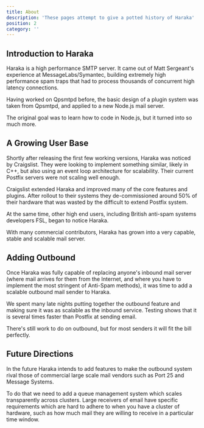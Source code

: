 ```yaml
---
title: About
description: 'These pages attempt to give a potted history of Haraka'
position: 2
category: ''
---
```


## Introduction to Haraka

Haraka is a high performance SMTP server. It came out of Matt Sergeant's experience at MessageLabs/Symantec, building extremely high performance spam traps that had to process thousands of concurrent high latency connections.

Having worked on Qpsmtpd before, the basic design of a plugin system was taken from Qpsmtpd, and applied to a new Node.js mail server.

The original goal was to learn how to code in Node.js, but it turned into so much more.

## A Growing User Base

Shortly after releasing the first few working versions, Haraka was noticed by Craigslist. They were looking to implement something similar, likely in C++, but also using an event loop architecture for scalability. Their current Postfix servers were not scaling well enough.

Craigslist extended Haraka and improved many of the core features and plugins. After rollout to their systems they de-commissioned around 50% of their hardware that was wasted by the difficult to extend Postfix system.

At the same time, other high end users, including British anti-spam systems developers FSL, began to notice Haraka.

With many commercial contributors, Haraka has grown into a very capable, stable and scalable mail server.

## Adding Outbound

Once Haraka was fully capable of replacing anyone's inbound mail server (where mail arrives for them from the Internet, and where you have to implement the most stringent of Anti-Spam methods), it was time to add a scalable outbound mail sender to Haraka.

We spent many late nights putting together the outbound feature and making sure it was as scalable as the inbound service. Testing shows that it is several times faster than Postfix at sending email.

There's still work to do on outbound, but for most senders it will fit the bill perfectly.

## Future Directions

In the future Haraka intends to add features to make the outbound system rival those of commercial large scale mail vendors such as Port 25 and Message Systems.

To do that we need to add a queue management system which scales transparently across clusters. Large receivers of email have specific requirements which are hard to adhere to when you have a cluster of hardware, such as how much mail they are willing to receive in a particular time window.